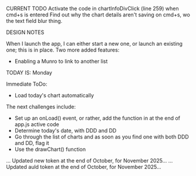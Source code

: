 CURRENT TODO
Activate the code in chartInfoDivClick (line 259) when cmd+s is entered
Find out why the chart details aren't saving on cmd+s, wo the text field blur thing.


DESIGN NOTES

When I launch the app, I can either start a new one, or launch an existing one; this is in place.
Two more added features:
- Enabling a Munro to link to another list

TODAY IS: Monday

Immediate ToDo:
- Load today's chart automatically

The next challenges include:
- Set up an onLoad() event, or rather, add the function in at the end of app.js active code
- Determine today's date, with DDD and DD
- Go through the list of charts and as soon as you find one with both DDD and DD, flag it
- Use the drawChart() function

... Updated new token at the end of October, for November 2025... 
... Updated auld token at the end of October, for November 2025...